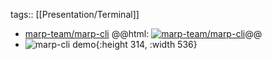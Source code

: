 tags:: [[Presentation/Terminal]]

- [marp-team/marp-cli](https://github.com/marp-team/marp-cli)
  @@html: <a href="https://github.com/marp-team/marp-cli/"><img src="https://github-readme-stats-astronomer.vercel.app/api/pin/?username=marp-team&repo=marp-cli&theme=tokyonight" alt="marp-team/marp-cli"/></a>@@
- ![marp-cli demo](https://raw.githubusercontent.com/marp-team/marp-cli/main/docs/images/marp-cli.gif){:height 314, :width 536}